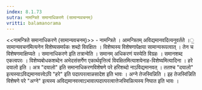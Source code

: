 ```yaml
---
index: 8.1.73
sutra: नामन्त्रिते समानाधिकरणे (सामान्यवचनम्)
vritti: balamanorama
---
```


<<नामन्त्रिते समानाधिकरणे (सामान्यवचनम्)>> - नामन्त्रिते । आमन्त्रितम् अविद्यमानवदित्यनुवर्तते ।॒सामान्यवचन॑मित्यनेन विशेष्यसमर्पकः शब्दो विवक्षितः । विशेष्यस्य विशेषणापेक्षया सामान्यरूपत्वात् । तेन च विशेषणमाक्षिप्यते । समानाधिकरणे इति तत्रान्वेति । समानम् अधिकरणं यस्येति विग्रहः । समानशब्द एकत्वपरः । विशेष्यबोधकशब्देन अभेदसंसर्गेण एकार्थवृत्तित्वं विवक्षितमित्याशयेनाह-विशेष्यमित्यादिना । हरे दयालो इति । अत्र "दयालो" इति समानाधिकरणविशेषणे परे हरिशब्दो नाऽविद्यमानवत् । ततश्च "दयालो" इत्यस्याऽविद्यमानवत्त्वेऽपि "हरे" इति पदात्परत्वान्नसादेश इति भावः । अग्ने तेजस्विन्निति । इह तेजस्वि॑न्निति विशेषणे परे "अग्ने" इत्यस्य अविद्यमानवत्त्वाऽभावात्पदात्परत्वात्तेजस्विन्नित्यस्य निघात इति भावः ।